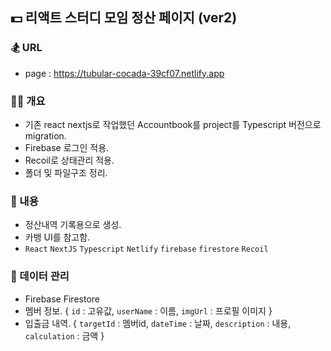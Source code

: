 ## 💵 리액트 스터디 모임 정산 페이지 (ver2)

### 🏂 URL 
- page : https://tubular-cocada-39cf07.netlify.app

### 👨‍🔧 개요

- 기존 react nextjs로 작업했던 Accountbook를 project를 Typescript 버전으로 migration.
- Firebase 로그인 적용.
- Recoil로 상태관리 적용.
- 폴더 및 파일구조 정리.

### 🪬 내용

- 정산내역 기록용으로 생성.
- 카뱅 UI를 참고함.
- `React` `NextJS` `Typescript` `Netlify` `firebase` `firestore` `Recoil`

### 🧾 데이터 관리

- Firebase Firestore
- 멤버 정보. { `id` : 고유값, `userName` : 이름, `imgUrl` : 프로필 이미지 }
- 입출금 내역. { `targetId` : 멤버id, `dateTime` : 날짜, `description` : 내용, `calculation` : 금액 }
